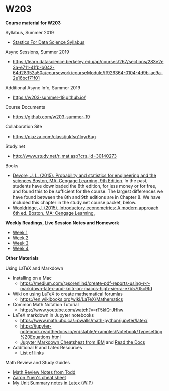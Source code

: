 ---
---

# W203

<b>Course material for W203</b>

Syllabus, Summer 2019
* [Stastics For Data Science Syllabus](./w203_syllabus.pdf)

Async Sessions, Summer 2019
* https://learn.datascience.berkeley.edu/ap/courses/267/sections/283e2e3a-e711-41fb-b042-64d28352a50a/coursework/courseModule/ff926364-0104-4d9b-ac9a-2e16bcf71f01

Additional Async Info, Summer 2019
* https://w203-summer-19.github.io/

Course Documents
* https://github.com/w203-summer-19

Collaboration Site
* https://piazza.com/class/jukfsq1loyr6ug

Study.net
* http://www.study.net/r_mat.asp?crs_id=30140273

Books
* [Devore, J. L. (2015). Probability and statistics for engineering and the sciences Boston, MA: Cengage Learning. 9th Edition](https://smile.amazon.com/Probability-Statistics-Engineering-Sciences-Devore/dp/1305251806/ref=sr_1_1?keywords=Probability+and+statistics+for+engineering+and+the+sciences&qid=1556937315&s=gateway&sr=8-1). In the past, students have downloaded the 8th edition, for less money or for free, and found this to be sufficient for the course. The largest differences we have found between the 8th and 9th editions are in Chapter 8. We have included this chapter in the study.net course packet, below.
* [Wooldridge, J. (2015). Introductory econometrics: A modern approach 6th ed. Boston, MA: Cengage Learning.](https://smile.amazon.com/Introductory-Econometrics-Modern-Approach-Standalone-dp-130527010X/dp/130527010X/ref=mt_hardcover?_encoding=UTF8&me=&qid=)

<b>Weekly Readings, Live Session Notes and Homework</b>
* [Week 1](./Week1/README.MD)
* [Week 2](./Week2/README.MD)
* [Week 3](./Week3/README.MD)
* [Week 4](./Week4/README.MD)

<b>Other Materials</b>

Using LaTeX and Markdown
* Installing on a Mac
  * https://medium.com/@sorenlind/create-pdf-reports-using-r-r-markdown-latex-and-knitr-on-macos-high-sierra-e7b5705c9fd
* Wiki on using LaTeX to create mathematical forumlas
  * https://en.wikibooks.org/wiki/LaTeX/Mathematics
* Common Math Notation Tutorial
  * https://www.youtube.com/watch?v=rT5kIQ-JHhw
* LaTeX markdown in Jupyter notebooks
  * https://www.math.ubc.ca/~pwalls/math-python/jupyter/latex/
  * https://jupyter-notebook.readthedocs.io/en/stable/examples/Notebook/Typesetting%20Equations.html
  * [Jupyter Markdown Cheatsheat from IBM](https://www.ibm.com/support/knowledgecenter/en/SSGNPV_1.1.3/dsx/markd-jupyter.html) and [Read the Docs](https://jupyter-notebook.readthedocs.io/en/stable/examples/Notebook/Working%20With%20Markdown%20Cells.html)
* Additional R and Latex Resources
  * [List of links](./R%20and%20Latex%20Resources)

Math Review and Study Guides
* [Math Review Notes from Todd](./MathReview_v08.pdf)
* [Aaron Yuen's cheat sheet](./W203%20Cheatsheet%20(Created%20by%20Aaron%20Yuen%20-%20W203%20Summer%20'17).pdf)
* [My Unit Summary notes in Latex (WIP)](./W203_Unit_Summary.html)
